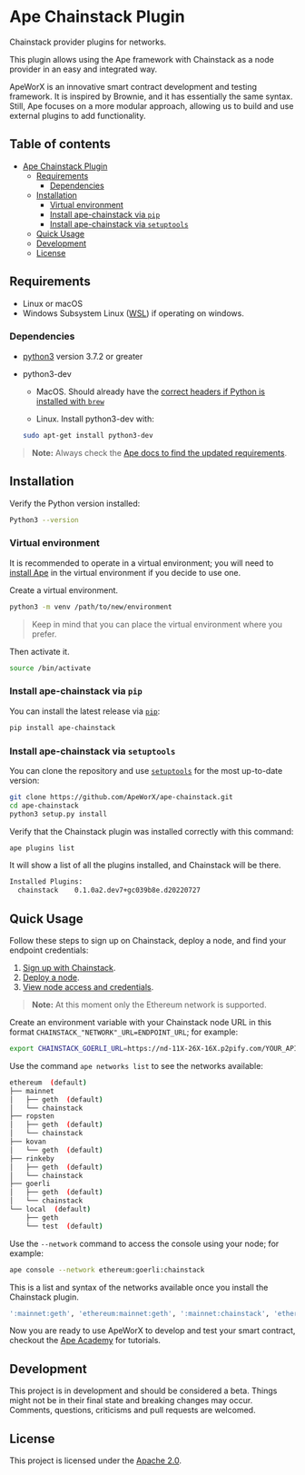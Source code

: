 # Ape Chainstack Plugin

Chainstack provider plugins for networks.

This plugin allows using the Ape framework with Chainstack as a node provider in an easy and integrated way.

ApeWorX is an innovative smart contract development and testing framework.
It is inspired by Brownie, and it has essentially the same syntax.
Still, Ape focuses on a more modular approach, allowing us to build and use external plugins to add functionality.

## Table of contents

- [Ape Chainstack Plugin](#ape-chainstack-plugin)
  - [Requirements](#requirements)
    - [Dependencies](#dependencies)
  - [Installation](#installation)
    - [Virtual environment](#virtual-environment)
    - [Install ape-chainstack via `pip`](#install-ape-chainstack-via-pip)
    - [Install ape-chainstack via `setuptools`](#install-ape-chainstack-via-setuptools)
  - [Quick Usage](#quick-usage)
  - [Development](#development)
  - [License](#license)

## Requirements

- Linux or macOS
- Windows Subsystem Linux ([WSL](https://docs.microsoft.com/en-us/windows/wsl/install)) if operating on windows.

### Dependencies

- [python3](https://www.python.org/downloads) version 3.7.2 or greater
- python3-dev

  - MacOS. Should already have the [correct headers if Python is installed with `brew`](https://stackoverflow.com/questions/32578106/how-to-install-python-devel-in-mac-os)

  - Linux. Install python3-dev with:

  ```sh
  sudo apt-get install python3-dev
  ```

> **Note:** Always check the [Ape docs to find the updated requirements](https://docs.apeworx.io/ape/stable/userguides/quickstart.html#prerequisite).

## Installation

Verify the Python version installed:

```sh
Python3 --version
```

### Virtual environment

It is recommended to operate in a virtual environment; you will need to [install Ape](https://github.com/ApeWorX/ape#installation) in the virtual environment if you decide to use one.

Create a virtual environment.

```sh
python3 -m venv /path/to/new/environment
```

> Keep in mind that you can place the virtual environment where you prefer.

Then activate it.

```sh
source /bin/activate
```

### Install ape-chainstack via `pip`

You can install the latest release via [`pip`](https://pypi.org/project/pip/):

```bash
pip install ape-chainstack
```

### Install ape-chainstack via `setuptools`

You can clone the repository and use [`setuptools`](https://github.com/pypa/setuptools) for the most up-to-date version:

```bash
git clone https://github.com/ApeWorX/ape-chainstack.git
cd ape-chainstack
python3 setup.py install
```

Verify that the Chainstack plugin was installed correctly with this command:

```bash
ape plugins list
```

It will show a list of all the plugins installed, and Chainstack will be there.

```bash
Installed Plugins:
  chainstack    0.1.0a2.dev7+gc039b8e.d20220727
```

## Quick Usage

Follow these steps to sign up on Chainstack, deploy a node, and find your endpoint credentials:

1. [Sign up with Chainstack](https://console.chainstack.com/user/account/create).
1. [Deploy a node](https://docs.chainstack.com/platform/join-a-public-network).
1. [View node access and credentials](https://docs.chainstack.com/platform/view-node-access-and-credentials).

> **Note:** At this moment only the Ethereum network is supported.

Create an environment variable with your Chainstack node URL in this format `CHAINSTACK_"NETWORK"_URL=ENDPOINT_URL`; for example:

```sh
export CHAINSTACK_GOERLI_URL=https://nd-11X-26X-16X.p2pify.com/YOUR_API_KEY
```

Use the command `ape networks list` to see the networks available:

```sh
ethereum  (default)
├── mainnet
│   ├── geth  (default)
│   └── chainstack
├── ropsten
│   ├── geth  (default)
│   └── chainstack
├── kovan
│   └── geth  (default)
├── rinkeby
│   ├── geth  (default)
│   └── chainstack
├── goerli
│   ├── geth  (default)
│   └── chainstack
└── local  (default)
    ├── geth
    └── test  (default)
```

Use the `--network` command to access the console using your node; for example:

```bash
ape console --network ethereum:goerli:chainstack
```

This is a list and syntax of the networks available once you install the Chainstack plugin.

```bash
':mainnet:geth', 'ethereum:mainnet:geth', ':mainnet:chainstack', 'ethereum:mainnet:chainstack', ':mainnet', 'ethereum:mainnet', ':ropsten:geth', 'ethereum:ropsten:geth', ':ropsten:chainstack', 'ethereum:ropsten:chainstack', ':ropsten', 'ethereum:ropsten', ':kovan:geth', 'ethereum:kovan:geth', ':kovan', 'ethereum:kovan', ':rinkeby:geth', 'ethereum:rinkeby:geth', ':rinkeby:chainstack', 'ethereum:rinkeby:chainstack', ':rinkeby', 'ethereum:rinkeby', ':goerli:geth', 'ethereum:goerli:geth', ':goerli:chainstack', 'ethereum:goerli:chainstack', ':goerli', 'ethereum:goerli', '::geth', 'ethereum:local:geth', '::test', 'ethereum:local:test', ':local', 'ethereum:local', 'ethereum'.
```

Now you are ready to use ApeWorX to develop and test your smart contract, checkout the [Ape Academy](https://academy.apeworx.io/) for tutorials.

## Development

This project is in development and should be considered a beta.
Things might not be in their final state and breaking changes may occur.
Comments, questions, criticisms and pull requests are welcomed.

## License

This project is licensed under the [Apache 2.0](LICENSE).
